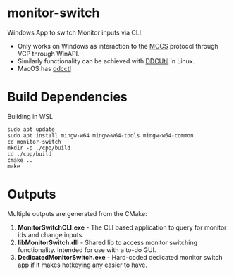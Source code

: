 ﻿# monitor-switch
Windows App to switch Monitor inputs via CLI.

- Only works on Windows as interaction to the [MCCS](https://en.wikipedia.org/wiki/Monitor_Control_Command_Set) protocol through VCP through WinAPI.
- Similarly functionality can be achieved with [DDCUtil](https://www.ddcutil.com/) in Linux.
- MacOS has [ddcctl](https://github.com/kfix/ddcctl)


# Build Dependencies
Building in WSL
```
sudo apt update
sudo apt install mingw-w64 mingw-w64-tools mingw-w64-common
cd monitor-switch
mkdir -p ./cpp/build
cd ./cpp/build
cmake ..
make
```

# Outputs
Multiple outputs are generated from the CMake:
1. **MonitorSwitchCLI.exe** - The CLI based application to query for monitor ids and change inputs.
2. **libMonitorSwitch.dll** - Shared lib to access monitor switching functionality. Intended for use with a to-do GUI.
3. **DedicatedMonitorSwitch.exe** - Hard-coded dedicated monitor switch app if it makes hotkeying any easier to have.
